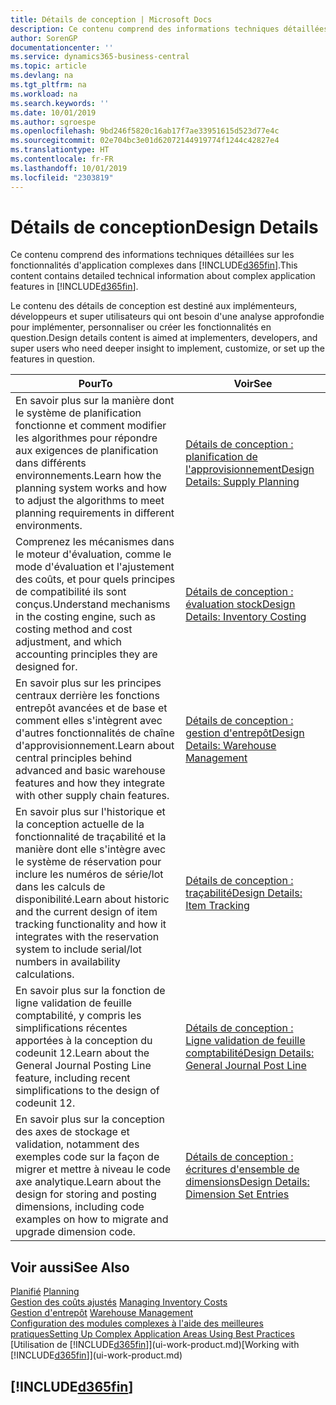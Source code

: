 ```yaml
---
title: Détails de conception | Microsoft Docs
description: Ce contenu comprend des informations techniques détaillées sur les fonctionnalités d'application complexes dans Business Central.
author: SorenGP
documentationcenter: ''
ms.service: dynamics365-business-central
ms.topic: article
ms.devlang: na
ms.tgt_pltfrm: na
ms.workload: na
ms.search.keywords: ''
ms.date: 10/01/2019
ms.author: sgroespe
ms.openlocfilehash: 9bd246f5820c16ab17f7ae33951615d523d77e4c
ms.sourcegitcommit: 02e704bc3e01d62072144919774f1244c42827e4
ms.translationtype: HT
ms.contentlocale: fr-FR
ms.lasthandoff: 10/01/2019
ms.locfileid: "2303819"
---
```

# <a name="design-details"></a><span data-ttu-id="aaddf-103">Détails de conception</span><span class="sxs-lookup"><span data-stu-id="aaddf-103">Design Details</span></span>
<span data-ttu-id="aaddf-104">Ce contenu comprend des informations techniques détaillées sur les fonctionnalités d'application complexes dans [!INCLUDE[d365fin](includes/d365fin_md.md)].</span><span class="sxs-lookup"><span data-stu-id="aaddf-104">This content contains detailed technical information about complex application features in [!INCLUDE[d365fin](includes/d365fin_md.md)].</span></span>  

 <span data-ttu-id="aaddf-105">Le contenu des détails de conception est destiné aux implémenteurs, développeurs et super utilisateurs qui ont besoin d'une analyse approfondie pour implémenter, personnaliser ou créer les fonctionnalités en question.</span><span class="sxs-lookup"><span data-stu-id="aaddf-105">Design details content is aimed at implementers, developers, and super users who need deeper insight to implement, customize, or set up the features in question.</span></span>  

|<span data-ttu-id="aaddf-106">**Pour**</span><span class="sxs-lookup"><span data-stu-id="aaddf-106">**To**</span></span>|<span data-ttu-id="aaddf-107">**Voir**</span><span class="sxs-lookup"><span data-stu-id="aaddf-107">**See**</span></span>|  
|------------|-------------|  
|<span data-ttu-id="aaddf-108">En savoir plus sur la manière dont le système de planification fonctionne et comment modifier les algorithmes pour répondre aux exigences de planification dans différents environnements.</span><span class="sxs-lookup"><span data-stu-id="aaddf-108">Learn how the planning system works and how to adjust the algorithms to meet planning requirements in different environments.</span></span>|[<span data-ttu-id="aaddf-109">Détails de conception : planification de l'approvisionnement</span><span class="sxs-lookup"><span data-stu-id="aaddf-109">Design Details: Supply Planning</span></span>](design-details-supply-planning.md)|  
|<span data-ttu-id="aaddf-110">Comprenez les mécanismes dans le moteur d'évaluation, comme le mode d'évaluation et l'ajustement des coûts, et pour quels principes de compatibilité ils sont conçus.</span><span class="sxs-lookup"><span data-stu-id="aaddf-110">Understand mechanisms in the costing engine, such as costing method and cost adjustment, and which accounting principles they are designed for.</span></span>|[<span data-ttu-id="aaddf-111">Détails de conception : évaluation stock</span><span class="sxs-lookup"><span data-stu-id="aaddf-111">Design Details: Inventory Costing</span></span>](design-details-inventory-costing.md)|  
|<span data-ttu-id="aaddf-112">En savoir plus sur les principes centraux derrière les fonctions entrepôt avancées et de base et comment elles s'intègrent avec d'autres fonctionnalités de chaîne d'approvisionnement.</span><span class="sxs-lookup"><span data-stu-id="aaddf-112">Learn about central principles behind advanced and basic warehouse features and how they integrate with other supply chain features.</span></span>|[<span data-ttu-id="aaddf-113">Détails de conception : gestion d'entrepôt</span><span class="sxs-lookup"><span data-stu-id="aaddf-113">Design Details: Warehouse Management</span></span>](design-details-warehouse-management.md)|  
|<span data-ttu-id="aaddf-114">En savoir plus sur l'historique et la conception actuelle de la fonctionnalité de traçabilité et la manière dont elle s'intègre avec le système de réservation pour inclure les numéros de série/lot dans les calculs de disponibilité.</span><span class="sxs-lookup"><span data-stu-id="aaddf-114">Learn about historic and the current design of item tracking functionality and how it integrates with the reservation system to include serial/lot numbers in availability calculations.</span></span>|[<span data-ttu-id="aaddf-115">Détails de conception : traçabilité</span><span class="sxs-lookup"><span data-stu-id="aaddf-115">Design Details: Item Tracking</span></span>](design-details-item-tracking.md)|  
|<span data-ttu-id="aaddf-116">En savoir plus sur la fonction de ligne validation de feuille comptabilité, y compris les simplifications récentes apportées à la conception du codeunit 12.</span><span class="sxs-lookup"><span data-stu-id="aaddf-116">Learn about the General Journal Posting Line feature, including recent simplifications to the design of codeunit 12.</span></span>|[<span data-ttu-id="aaddf-117">Détails de conception : Ligne validation de feuille comptabilité</span><span class="sxs-lookup"><span data-stu-id="aaddf-117">Design Details: General Journal Post Line</span></span>](design-details-general-journal-post-line.md)|
|<span data-ttu-id="aaddf-118">En savoir plus sur la conception des axes de stockage et validation, notamment des exemples code sur la façon de migrer et mettre à niveau le code axe analytique.</span><span class="sxs-lookup"><span data-stu-id="aaddf-118">Learn about the design for storing and posting dimensions, including code examples on how to migrate and upgrade dimension code.</span></span>|[<span data-ttu-id="aaddf-119">Détails de conception : écritures d'ensemble de dimensions</span><span class="sxs-lookup"><span data-stu-id="aaddf-119">Design Details: Dimension Set Entries</span></span>](design-details-dimension-set-entries.md)| 

## <a name="see-also"></a><span data-ttu-id="aaddf-120">Voir aussi</span><span class="sxs-lookup"><span data-stu-id="aaddf-120">See Also</span></span>  
 <span data-ttu-id="aaddf-121">[Planifié](production-planning.md) </span><span class="sxs-lookup"><span data-stu-id="aaddf-121">[Planning](production-planning.md) </span></span>  
 <span data-ttu-id="aaddf-122">[Gestion des coûts ajustés](finance-manage-inventory-costs.md) </span><span class="sxs-lookup"><span data-stu-id="aaddf-122">[Managing Inventory Costs](finance-manage-inventory-costs.md) </span></span>  
 <span data-ttu-id="aaddf-123">[Gestion d'entrepôt](warehouse-manage-warehouse.md) </span><span class="sxs-lookup"><span data-stu-id="aaddf-123">[Warehouse Management](warehouse-manage-warehouse.md) </span></span>  
 [<span data-ttu-id="aaddf-124">Configuration des modules complexes à l'aide des meilleures pratiques</span><span class="sxs-lookup"><span data-stu-id="aaddf-124">Setting Up Complex Application Areas Using Best Practices</span></span>](set-up-complex-application-areas-using-best-practices.md)  
 <span data-ttu-id="aaddf-125">[Utilisation de [!INCLUDE[d365fin](includes/d365fin_md.md)]](ui-work-product.md)</span><span class="sxs-lookup"><span data-stu-id="aaddf-125">[Working with [!INCLUDE[d365fin](includes/d365fin_md.md)]](ui-work-product.md)</span></span>

 ## [!INCLUDE[d365fin](includes/free_trial_md.md)]  
